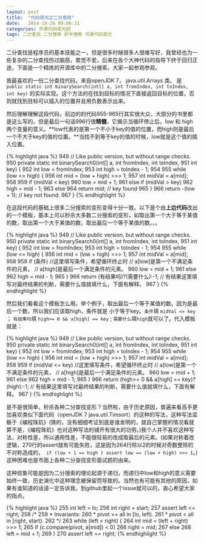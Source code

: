 ```yaml
---
layout: post
title:  "代码观光之二分查找"
date:   2014-10-26 09:06:31
categories: 开源代码观光团
tags: 二分查找 二分搜索 折半搜索 开源代码观光
---
```


二分查找是程序员的基本技能之一，但是很多时候很多人很难写好，我曾经也为一些复杂的二分查找伤过脑筋，累觉不爱。后来在各个大神代码的指导下终于回归正途，下面是一个精炼的开源库中的二分搜索。大家一起参观参观。

我最喜欢的一份二分查找代码，来自openJDK 7， java.util.Arrays 类。 是 ```public static int binarySearch(int[] a, int fromIndex, int toIndex, int key)``` 的实际实现。这个方法的在找到目标的情况下直接返回目标的位置，否则就找到目标可以插入的位置并且用负数表示出来。


然后理解理解这段代码，前边的的代码955-965行其实很大众，大部分的书里都是这么写的。但是最后一句话996行很**精髓**，它揭示当循环停止后，low 和 high 两个变量的意义。**low代表的是第一个不小于key的值的位置，而high则是最后一个不大于key的值的位置。**当找不到等于key的值的时候，low就是这个值的插入位置。

{% highlight java %}
949     // Like public version, but without range checks.
950     private static int binarySearch0(int[] a, int fromIndex, int toIndex,
951                                      int key) {
952         int low = fromIndex;
953         int high = toIndex - 1;
954 
955         while (low <= high) {
956             int mid = (low + high) >>> 1;
957             int midVal = a[mid];
958 
959             if (midVal < key)
960                 low = mid + 1;
961             else if (midVal > key)
962                 high = mid - 1;
963             else
964                 return mid; // key found
965         }
966         return -(low + 1);  // key not found.
967     }
{% endhighlight %}

在这段代码的基础上很多二分搜索的变形变得十分一致。以下是个由**上边代码**改出的一个模板，基本上可以秒杀大多数二分搜索的变形，如取出第一个大于等于某值的数，取出第一个大于某值的数，取出最后一个等于某值的数。。。

{% highlight java %}
949     // Like public version, but without range checks.
950     private static int binarySearch0(int[] a, int fromIndex, int toIndex,
951                                      int key) {
952         int low = fromIndex;
953         int high = toIndex - 1;
954 
955         while (low <= high) {
956             int mid = (low + high) >>> 1;
957             int midVal = a[mid];
958 
959             if (条件)   //这里填写条件，希望循环终止时
                                //  a[low]是第一个不满足条件的元素， 
                                //  a[high]是最后一个满足条件的元素。
960                 low = mid + 1;
961             else 
962                 high = mid - 1;
965         }
966         return (有结果吗)?(需要什么):-1;  // 有结果这里填写对最终结果的判断，需要什么值就填什么，下面有解释。
967     }
{% endhighlight %}

然后我们看看这个模板怎么用。举个例子，取出最后一个等于某值的数。因为是最后一个数，所以我们应该取high，条件就是 小于等于key。```条件```填 ```midVal <= key``` ； ```有结果吗```填 ```high>= 0 && a[high] == key``` ; ```需要什么```填```high```就可以了。代入模板就是：

{% highlight java %}
949     // Like public version, but without range checks.
950     private static int binarySearch0(int[] a, int fromIndex, int toIndex,
951                                      int key) {
952         int low = fromIndex;
953         int high = toIndex - 1;
954 
955         while (low <= high) {
956             int mid = (low + high) >>> 1;
957             int midVal = a[mid];
958 
959             if (midVal <= key)  //这里填写条件，希望循环终止时
                                //  a[low]是第一个不满足条件的元素， 
                                //  a[high]是最后一个满足条件的元素。
960                 low = mid + 1;
961             else 
962                 high = mid - 1;
965         }
966         return (high>= 0 && a[high] == key)?(high):-1;  // 有结果这里填写对最终结果的判断，需要什么值就填什么，下面有解释。
967     }
{% endhighlight %}

是不是很简单，秒杀各种二分查找变形？当然啦，由于历史原因，普遍来看高手更加喜欢类似下面代码（openJDK 7 java.util.Timsort）的这种的写法，这种写法滥觞于《编程珠玑》(猜的，没有细细考证到底是谁发明的，就自己掌握的情况看就算不是，《编程珠玑》也对这种写法的铺开有很大的功劳。)我个人并不喜欢这种写法，对称性差，所以通用性差，不能很轻易的改成取最后的元素。(如果对称着改逻辑，270行的assert就有可能失败，这是因为264行除以2的时候对奇数整除的不对称造成的，``` if (low + 1 == high ) assert low == (low + high) >>> 1```。) 这种困难也是市面上各种二分查找变形面试题的由来。


这种现象可能是因为二分搜索的理论起源于递归，而递归中low和high的意义需要始终一致，历史演化中这种理念被保留而导致的。当然也有可能有其他的原因，如果有谁知道的话请一定告诉我，到github里起一个issue就可以的，衷心希望大家的指点。

{% highlight java %}
255            int left = lo;
256            int right = start;
257            assert left <= right;
258            /*
259             * Invariants:
260             *   pivot >= all in [lo, left).
261             *   pivot <  all in [right, start).
262             */
263            while (left < right) {
264                int mid = (left + right) >>> 1;
265                if (c.compare(pivot, a[mid]) < 0)
266                    right = mid;
267                else
268                    left = mid + 1;
269            }
270            assert left == right;
{% endhighlight %}
